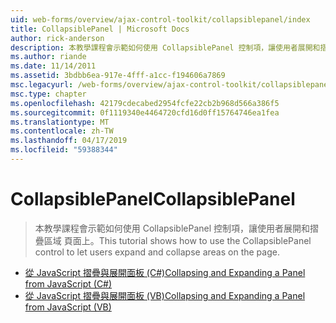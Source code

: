 ```yaml
---
uid: web-forms/overview/ajax-control-toolkit/collapsiblepanel/index
title: CollapsiblePanel | Microsoft Docs
author: rick-anderson
description: 本教學課程會示範如何使用 CollapsiblePanel 控制項，讓使用者展開和摺疊區域 頁面上。
ms.author: riande
ms.date: 11/14/2011
ms.assetid: 3bdbb6ea-917e-4fff-a1cc-f194606a7869
msc.legacyurl: /web-forms/overview/ajax-control-toolkit/collapsiblepanel
msc.type: chapter
ms.openlocfilehash: 42179cdecabed2954fcfe22cb2b968d566a386f5
ms.sourcegitcommit: 0f1119340e4464720cfd16d0ff15764746ea1fea
ms.translationtype: MT
ms.contentlocale: zh-TW
ms.lasthandoff: 04/17/2019
ms.locfileid: "59388344"
---
```

# <a name="collapsiblepanel"></a><span data-ttu-id="9a735-103">CollapsiblePanel</span><span class="sxs-lookup"><span data-stu-id="9a735-103">CollapsiblePanel</span></span>

> <span data-ttu-id="9a735-104">本教學課程會示範如何使用 CollapsiblePanel 控制項，讓使用者展開和摺疊區域 頁面上。</span><span class="sxs-lookup"><span data-stu-id="9a735-104">This tutorial shows how to use the CollapsiblePanel control to let users expand and collapse areas on the page.</span></span>


- [<span data-ttu-id="9a735-105">從 JavaScript 摺疊與展開面板 (C#)</span><span class="sxs-lookup"><span data-stu-id="9a735-105">Collapsing and Expanding a Panel from JavaScript (C#)</span></span>](collapsing-and-expanding-a-panel-from-javascript-cs.md)
- [<span data-ttu-id="9a735-106">從 JavaScript 摺疊與展開面板 (VB)</span><span class="sxs-lookup"><span data-stu-id="9a735-106">Collapsing and Expanding a Panel from JavaScript (VB)</span></span>](collapsing-and-expanding-a-panel-from-javascript-vb.md)
